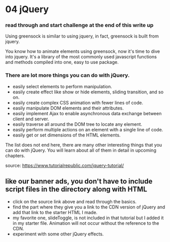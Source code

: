 # 04 jQuery

### read through and start challenge at the end of this write up

Using greensock is similar to using jquery, in fact, greensock is built from jquery. 

You know how to animate elements using greensock, now it's time to dive into jquery. It's a library of the most commonly used javascript functions and methods compiled into one, easy to use package. 

### There are lot more things you can do with jQuery.
- easily select elements to perform manipulation.
- easily create effect like show or hide elements, sliding transition, and so on.
- easily create complex CSS animation with fewer lines of code.
- easily manipulate DOM elements and their attributes.
- easily implement Ajax to enable asynchronous data exchange between client and server.
- easily traverse all around the DOM tree to locate any element.
- easily perform multiple actions on an element with a single line of code.
- easily get or set dimensions of the HTML elements.

The list does not end here, there are many other interesting things that you can do with jQuery. You will learn about all of them in detail in upcoming chapters.

source: https://www.tutorialrepublic.com/jquery-tutorial/


## like our banner ads, you don't have to include script files in the directory along with HTML

- click on the source link above and read through the basics.
- find the part where they give you a link to the CDN version of jQuery and add that link to the starter HTML I made. 
- my favorite one, slideToggle, is not included in that tutorial but I added it in my starter file. Animation will not occur without the reference to the CDN. 
- experiment with some other jQuery effects.